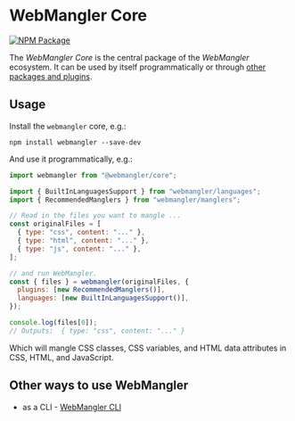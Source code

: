 # WebMangler Core

[![NPM Package][npm-image]][npm-url]

The _WebMangler Core_ is the central package of the _WebMangler_ ecosystem. It
can be used by itself programmatically or through [other packages and
plugins](#other-ways-to-use-webmangler).

## Usage

Install the `webmangler` core, e.g.:

```shell
npm install webmangler --save-dev
```

And use it programmatically, e.g.:

```js
import webmangler from "@webmangler/core";

import { BuiltInLanguagesSupport } from "webmangler/languages";
import { RecommendedManglers } from "webmangler/manglers";

// Read in the files you want to mangle ...
const originalFiles = [
  { type: "css", content: "..." },
  { type: "html", content: "..." },
  { type: "js", content: "..." },
];

// and run WebMangler.
const { files } = webmangler(originalFiles, {
  plugins: [new RecommendedManglers()],
  languages: [new BuiltInLanguagesSupport()],
});

console.log(files[0]);
// Outputs:  { type: "css", content: "..." }
```

Which will mangle CSS classes, CSS variables, and HTML data attributes in CSS,
HTML, and JavaScript.

## Other ways to use WebMangler

- as a CLI - [WebMangler CLI]

[npm-url]: https://www.npmjs.com/package/@webmangler/core "NPM package"
[npm-image]: https://img.shields.io/npm/v/@webmangler/core.svg

[webmangler cli]: https://www.npmjs.com/package/@webmangler/cli
